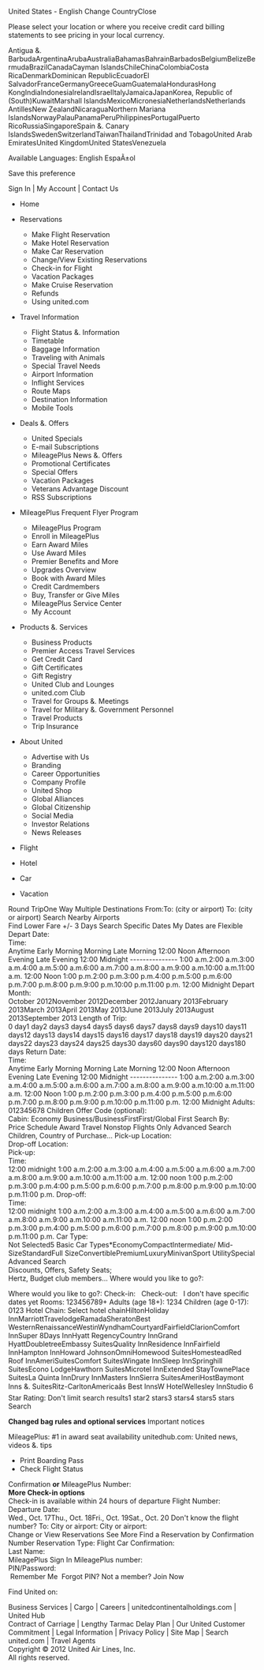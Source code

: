 United States - English Change CountryClose

Please select your location or where you receive credit card billing statements to see pricing in your local currency.

Antigua &. BarbudaArgentinaArubaAustraliaBahamasBahrainBarbadosBelgiumBelizeBermudaBrazilCanadaCayman IslandsChileChinaColombiaCosta RicaDenmarkDominican RepublicEcuadorEl SalvadorFranceGermanyGreeceGuamGuatemalaHondurasHong KongIndiaIndonesiaIrelandIsraelItalyJamaicaJapanKorea, Republic of (South)KuwaitMarshall IslandsMexicoMicronesiaNetherlandsNetherlands AntillesNew ZealandNicaraguaNorthern Mariana IslandsNorwayPalauPanamaPeruPhilippinesPortugalPuerto RicoRussiaSingaporeSpain &. Canary IslandsSwedenSwitzerlandTaiwanThailandTrinidad and TobagoUnited Arab EmiratesUnited KingdomUnited StatesVenezuela

Available Languages: English EspaÃ±ol

Save this preference

Sign In | My Account | Contact Us

*   Home
*   Reservations
    *   Make Flight Reservation
    *   Make Hotel Reservation
    *   Make Car Reservation
    *   Change/View Existing Reservations
    *   Check-in for Flight
    *   Vacation Packages
    *   Make Cruise Reservation
    *   Refunds
    *   Using united.com
*   Travel Information
    *   Flight Status &. Information
    *   Timetable
    *   Baggage Information
    *   Traveling with Animals
    *   Special Travel Needs
    *   Airport Information
    *   Inflight Services
    *   Route Maps
    *   Destination Information
    *   Mobile Tools
*   Deals &. Offers
    *   United Specials
    *   E-mail Subscriptions
    *   MileagePlus News &. Offers
    *   Promotional Certificates
    *   Special Offers
    *   Vacation Packages
    *   Veterans Advantage Discount
    *   RSS Subscriptions
*   MileagePlus Frequent Flyer Program
    *   MileagePlus Program
    *   Enroll in MileagePlus
    *   Earn Award Miles
    *   Use Award Miles
    *   Premier Benefits and More
    *   Upgrades Overview
    *   Book with Award Miles
    *   Credit Cardmembers
    *   Buy, Transfer or Give Miles
    *   MileagePlus Service Center
    *   My Account
*   Products &. Services
    *   Business Products
    *   Premier Access Travel Services
    *   Get Credit Card
    *   Gift Certificates
    *   Gift Registry
    *   United Club and Lounges
    *   united.com Club
    *   Travel for Groups &. Meetings
    *   Travel for Military &. Government Personnel
    *   Travel Products
    *   Trip Insurance
*   About United
    *   Advertise with Us
    *   Branding
    *   Career Opportunities
    *   Company Profile
    *   United Shop
    *   Global Alliances
    *   Global Citizenship
    *   Social Media
    *   Investor Relations
    *   News Releases

*   Flight
*   Hotel
*   Car
*   Vacation

Round TripOne Way Multiple Destinations From:To: (city or airport) To: (city or airport) Search Nearby Airports  
Find Lower Fare +/- 3 Days Search Specific Dates My Dates are Flexible Depart Date:  
Time:  
Anytime Early Morning Morning Late Morning 12:00 Noon Afternoon Evening Late Evening 12:00 Midnight --------------- 1:00 a.m.2:00 a.m.3:00 a.m.4:00 a.m.5:00 a.m.6:00 a.m.7:00 a.m.8:00 a.m.9:00 a.m.10:00 a.m.11:00 a.m. 12:00 Noon 1:00 p.m.2:00 p.m.3:00 p.m.4:00 p.m.5:00 p.m.6:00 p.m.7:00 p.m.8:00 p.m.9:00 p.m.10:00 p.m.11:00 p.m. 12:00 Midnight Depart Month:  
October 2012November 2012December 2012January 2013February 2013March 2013April 2013May 2013June 2013July 2013August 2013September 2013 Length of Trip:  
0 day1 day2 days3 days4 days5 days6 days7 days8 days9 days10 days11 days12 days13 days14 days15 days16 days17 days18 days19 days20 days21 days22 days23 days24 days25 days30 days60 days90 days120 days180 days Return Date:  
Time:  
Anytime Early Morning Morning Late Morning 12:00 Noon Afternoon Evening Late Evening 12:00 Midnight --------------- 1:00 a.m.2:00 a.m.3:00 a.m.4:00 a.m.5:00 a.m.6:00 a.m.7:00 a.m.8:00 a.m.9:00 a.m.10:00 a.m.11:00 a.m. 12:00 Noon 1:00 p.m.2:00 p.m.3:00 p.m.4:00 p.m.5:00 p.m.6:00 p.m.7:00 p.m.8:00 p.m.9:00 p.m.10:00 p.m.11:00 p.m. 12:00 Midnight Adults:  
012345678 Children Offer Code (optional):  
Cabin: Economy Business/BusinessFirstFirst/Global First Search By:  
Price Schedule Award Travel Nonstop Flights Only Advanced Search  
Children, Country of Purchase... Pick-up Location:  
Drop-off Location:  
Pick-up:  
Time:  
12:00 midnight 1:00 a.m.2:00 a.m.3:00 a.m.4:00 a.m.5:00 a.m.6:00 a.m.7:00 a.m.8:00 a.m.9:00 a.m.10:00 a.m.11:00 a.m. 12:00 noon 1:00 p.m.2:00 p.m.3:00 p.m.4:00 p.m.5:00 p.m.6:00 p.m.7:00 p.m.8:00 p.m.9:00 p.m.10:00 p.m.11:00 p.m. Drop-off:  
Time:  
12:00 midnight 1:00 a.m.2:00 a.m.3:00 a.m.4:00 a.m.5:00 a.m.6:00 a.m.7:00 a.m.8:00 a.m.9:00 a.m.10:00 a.m.11:00 a.m. 12:00 noon 1:00 p.m.2:00 p.m.3:00 p.m.4:00 p.m.5:00 p.m.6:00 p.m.7:00 p.m.8:00 p.m.9:00 p.m.10:00 p.m.11:00 p.m. Car Type:  
Not Selected5 Basic Car Types\*EconomyCompactIntermediate/ Mid-SizeStandardFull SizeConvertiblePremiumLuxuryMinivanSport UtilitySpecial Advanced Search  
Discounts, Offers, Safety Seats;  
Hertz, Budget club members... Where would you like to go?:

Where would you like to go?: Check-in:   Check-out:   I don't have specific dates yet Rooms: 123456789+ Adults (age 18+): 1234 Children (age 0-17): 0123 Hotel Chain: Select hotel chainHiltonHoliday InnMarriottTravelodgeRamadaSheratonBest WesternRenaissanceWestinWyndhamCourtyardFairfieldClarionComfort InnSuper 8Days InnHyatt RegencyCountry InnGrand HyattDoubletreeEmbassy SuitesQuality InnResidence InnFairfield InnHampton InnHoward JohnsonOmniHomewood SuitesHomesteadRed Roof InnAmeriSuitesComfort SuitesWingate InnSleep InnSpringhill SuitesEcono LodgeHawthorn SuitesMicrotel InnExtended StayTownePlace SuitesLa Quinta InnDrury InnMasters InnSierra SuitesAmeriHostBaymont Inns &. SuitesRitz-CarltonAmericaâs Best InnsW HotelWellesley InnStudio 6 Star Rating: Don't limit search results1 star2 stars3 stars4 stars5 stars Search

**Changed bag rules and optional services** Important notices

MileagePlus: #1 in award seat availability unitedhub.com: United news, videos &. tips

*   Print Boarding Pass
*   Check Flight Status

Confirmation **or** MileagePlus Number:  
**More Check-in options**  
Check-in is available within 24 hours of departure Flight Number:  
Departure Date:  
Wed., Oct. 17Thu., Oct. 18Fri., Oct. 19Sat., Oct. 20 Don't know the flight number? To: City or airport: City or airport:  
Change or View Reservations See More Find a Reservation by Confirmation Number Reservation Type: Flight Car Confirmation:  
Last Name:  
MileagePlus Sign In MileagePlus number:  
PIN/Password:  
 Remember Me  Forgot PIN? Not a member? Join Now

Find United on:

Business Services | Cargo | Careers | unitedcontinentalholdings.com | United Hub  
Contract of Carriage | Lengthy Tarmac Delay Plan | Our United Customer Commitment | Legal Information | Privacy Policy | Site Map | Search united.com | Travel Agents  
Copyright © 2012 United Air Lines, Inc.  
All rights reserved.